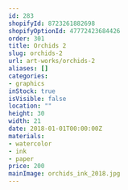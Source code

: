 ```yaml
---
id: 283
shopifyId: 8723261882698
shopifyOptionId: 47772423684426
order: 301
title: Orchids 2
slug: orchids-2
url: art-works/orchids-2
aliases: []
categories:
- graphics
inStock: true
isVisible: false
location: ""
height: 30
width: 21
date: 2018-01-01T00:00:00Z
materials:
- watercolor
- ink
- paper
price: 200
mainImage: orchids_ink_2018.jpg
---
```

